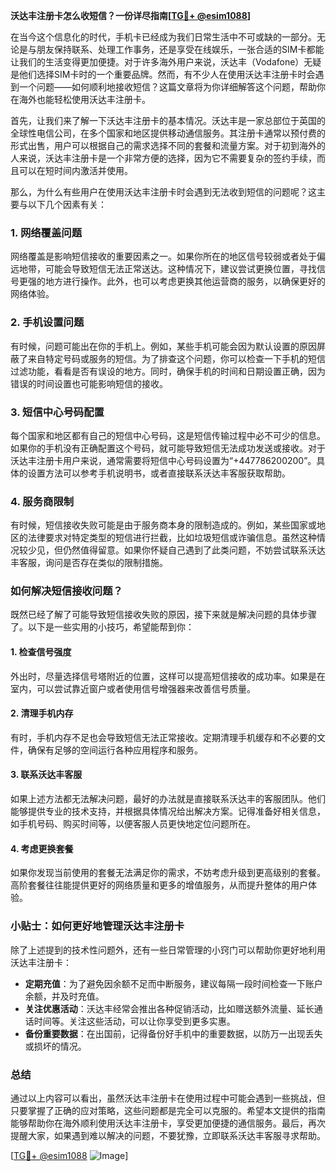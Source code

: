 **沃达丰注册卡怎么收短信？一份详尽指南[[TG💪+ @esim1088](https://t.me/s/esim1088)]**

在当今这个信息化的时代，手机卡已经成为我们日常生活中不可或缺的一部分。无论是与朋友保持联系、处理工作事务，还是享受在线娱乐，一张合适的SIM卡都能让我们的生活变得更加便捷。对于许多海外用户来说，沃达丰（Vodafone）无疑是他们选择SIM卡时的一个重要品牌。然而，有不少人在使用沃达丰注册卡时会遇到一个问题——如何顺利地接收短信？这篇文章将为你详细解答这个问题，帮助你在海外也能轻松使用沃达丰注册卡。

首先，让我们来了解一下沃达丰注册卡的基本情况。沃达丰是一家总部位于英国的全球性电信公司，在多个国家和地区提供移动通信服务。其注册卡通常以预付费的形式出售，用户可以根据自己的需求选择不同的套餐和流量方案。对于初到海外的人来说，沃达丰注册卡是一个非常方便的选择，因为它不需要复杂的签约手续，而且可以在短时间内激活并使用。

那么，为什么有些用户在使用沃达丰注册卡时会遇到无法收到短信的问题呢？这主要与以下几个因素有关：

### **1. 网络覆盖问题**
网络覆盖是影响短信接收的重要因素之一。如果你所在的地区信号较弱或者处于偏远地带，可能会导致短信无法正常送达。这种情况下，建议尝试更换位置，寻找信号更强的地方进行操作。此外，也可以考虑更换其他运营商的服务，以确保更好的网络体验。

### **2. 手机设置问题**
有时候，问题可能出在你的手机上。例如，某些手机可能会因为默认设置的原因屏蔽了来自特定号码或服务的短信。为了排查这个问题，你可以检查一下手机的短信过滤功能，看看是否有误设的地方。同时，确保手机的时间和日期设置正确，因为错误的时间设置也可能影响短信的接收。

### **3. 短信中心号码配置**
每个国家和地区都有自己的短信中心号码，这是短信传输过程中必不可少的信息。如果你的手机没有正确配置这个号码，就可能导致短信无法成功发送或接收。对于沃达丰注册卡用户来说，通常需要将短信中心号码设置为“+447786200200”。具体的设置方法可以参考手机说明书，或者直接联系沃达丰客服获取帮助。

### **4. 服务商限制**
有时候，短信接收失败可能是由于服务商本身的限制造成的。例如，某些国家或地区的法律要求对特定类型的短信进行拦截，比如垃圾短信或诈骗信息。虽然这种情况较少见，但仍然值得留意。如果你怀疑自己遇到了此类问题，不妨尝试联系沃达丰客服，询问是否存在类似的限制措施。

### **如何解决短信接收问题？**

既然已经了解了可能导致短信接收失败的原因，接下来就是解决问题的具体步骤了。以下是一些实用的小技巧，希望能帮到你：

#### **1. 检查信号强度**
外出时，尽量选择信号塔附近的位置，这样可以提高短信接收的成功率。如果是在室内，可以尝试靠近窗户或者使用信号增强器来改善信号质量。

#### **2. 清理手机内存**
有时，手机内存不足也会导致短信无法正常接收。定期清理手机缓存和不必要的文件，确保有足够的空间运行各种应用程序和服务。

#### **3. 联系沃达丰客服**
如果上述方法都无法解决问题，最好的办法就是直接联系沃达丰的客服团队。他们能够提供专业的技术支持，并根据具体情况给出解决方案。记得准备好相关信息，如手机号码、购买时间等，以便客服人员更快地定位问题所在。

#### **4. 考虑更换套餐**
如果你发现当前使用的套餐无法满足你的需求，不妨考虑升级到更高级别的套餐。高阶套餐往往能提供更好的网络质量和更多的增值服务，从而提升整体的用户体验。

### **小贴士：如何更好地管理沃达丰注册卡**

除了上述提到的技术性问题外，还有一些日常管理的小窍门可以帮助你更好地利用沃达丰注册卡：

- **定期充值**：为了避免因余额不足而中断服务，建议每隔一段时间检查一下账户余额，并及时充值。
- **关注优惠活动**：沃达丰经常会推出各种促销活动，比如赠送额外流量、延长通话时间等。关注这些活动，可以让你享受到更多实惠。
- **备份重要数据**：在出国前，记得备份好手机中的重要数据，以防万一出现丢失或损坏的情况。

### **总结**

通过以上内容可以看出，虽然沃达丰注册卡在使用过程中可能会遇到一些挑战，但只要掌握了正确的应对策略，这些问题都是完全可以克服的。希望本文提供的指南能够帮助你在海外顺利使用沃达丰注册卡，享受更加便捷的通信服务。最后，再次提醒大家，如果遇到难以解决的问题，不要犹豫，立即联系沃达丰客服寻求帮助。

[[TG💪+ @esim1088](https://t.me/s/esim1088) ![Image](https://i.postimg.cc/4NQfJmqS/Snipaste-2025-05-13-00-14-12.png)]